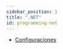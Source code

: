 ```yaml
---
sidebar_position: 1
title: ".NET"
id: programming-net
---
```


- [Configuraciones](./configurations/configurations.md)

